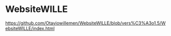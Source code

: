 # WebsiteWILLE
 
https://github.com/Otaviowillemen/WebsiteWILLE/blob/vers%C3%A3o1.5/WebsiteWILLE/index.html
